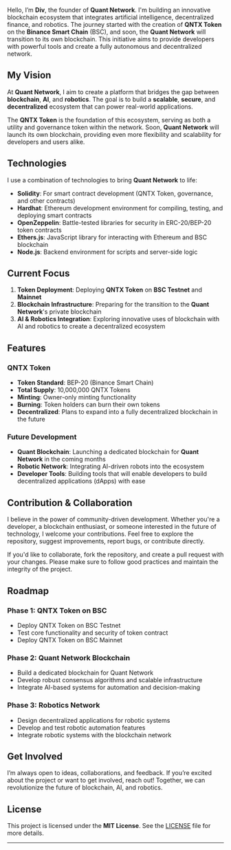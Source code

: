 



Hello, I’m **Div**, the founder of **Quant Network**. I'm building an innovative blockchain ecosystem that integrates artificial intelligence, decentralized finance, and robotics. The journey started with the creation of **QNTX Token** on the **Binance Smart Chain** (BSC), and soon, the **Quant Network** will transition to its own blockchain. This initiative aims to provide developers with powerful tools and create a fully autonomous and decentralized network.

## My Vision

At **Quant Network**, I aim to create a platform that bridges the gap between **blockchain**, **AI**, and **robotics**. The goal is to build a **scalable**, **secure**, and **decentralized** ecosystem that can power real-world applications.

The **QNTX Token** is the foundation of this ecosystem, serving as both a utility and governance token within the network. Soon, **Quant Network** will launch its own blockchain, providing even more flexibility and scalability for developers and users alike.

## Technologies

I use a combination of technologies to bring **Quant Network** to life:

- **Solidity**: For smart contract development (QNTX Token, governance, and other contracts)
- **Hardhat**: Ethereum development environment for compiling, testing, and deploying smart contracts
- **OpenZeppelin**: Battle-tested libraries for security in ERC-20/BEP-20 token contracts
- **Ethers.js**: JavaScript library for interacting with Ethereum and BSC blockchain
- **Node.js**: Backend environment for scripts and server-side logic

## Current Focus

1. **Token Deployment**: Deploying **QNTX Token** on **BSC Testnet** and **Mainnet**
2. **Blockchain Infrastructure**: Preparing for the transition to the **Quant Network**'s private blockchain
3. **AI & Robotics Integration**: Exploring innovative uses of blockchain with AI and robotics to create a decentralized ecosystem

## Features

### QNTX Token
- **Token Standard**: BEP-20 (Binance Smart Chain)
- **Total Supply**: 10,000,000 QNTX Tokens
- **Minting**: Owner-only minting functionality
- **Burning**: Token holders can burn their own tokens
- **Decentralized**: Plans to expand into a fully decentralized blockchain in the future

### Future Development
- **Quant Blockchain**: Launching a dedicated blockchain for **Quant Network** in the coming months
- **Robotic Network**: Integrating AI-driven robots into the ecosystem
- **Developer Tools**: Building tools that will enable developers to build decentralized applications (dApps) with ease

## Contribution & Collaboration

I believe in the power of community-driven development. Whether you're a developer, a blockchain enthusiast, or someone interested in the future of technology, I welcome your contributions. Feel free to explore the repository, suggest improvements, report bugs, or contribute directly.

If you'd like to collaborate, fork the repository, and create a pull request with your changes. Please make sure to follow good practices and maintain the integrity of the project.

## Roadmap

### Phase 1: **QNTX Token on BSC**
- Deploy QNTX Token on BSC Testnet
- Test core functionality and security of token contract
- Deploy QNTX Token on BSC Mainnet

### Phase 2: **Quant Network Blockchain**
- Build a dedicated blockchain for Quant Network
- Develop robust consensus algorithms and scalable infrastructure
- Integrate AI-based systems for automation and decision-making

### Phase 3: **Robotics Network**
- Design decentralized applications for robotic systems
- Develop and test robotic automation features
- Integrate robotic systems with the blockchain network

## Get Involved

I’m always open to ideas, collaborations, and feedback. If you’re excited about the project or want to get involved, reach out! Together, we can revolutionize the future of blockchain, AI, and robotics.



## License

This project is licensed under the **MIT License**. See the [LICENSE](./LICENSE) file for more details.

---

